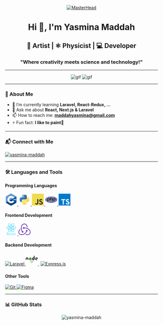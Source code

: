 <div align="center">
  <a href="https://rishavchanda.io">
    <img src="https://i.pinimg.com/736x/47/f0/59/47f0594a773a9b8f9261f8378317ee8b.jpg" alt="MasterHead">
  </a>
</div>

<h1 align="center">Hi 👋, I'm Yasmina Maddah</h1>
<h2 align="center">🎨 Artist | ⚛️ Physicist | 💻 Developer</h2>
<h3 align="center">"Where creativity meets science and technology!"</h3>

---

<div align="center">
  <img alt="gif" width="400" src="https://i.pinimg.com/474x/75/87/df/7587df77ef521cf98057d0028ee983f1.jpg" />
  <img alt="gif" width="400" src="https://i.pinimg.com/474x/13/61/ba/1361ba652e54f4e451f376201ff471e5.jpg" />
</div>

---


### 🚀 About Me
- 🌱 I’m currently learning **Laravel, React-Redux, ...**
- 💬 Ask me about **React, Next.js & Laravel**
- 📫 How to reach me: **maddahyasmina@gmail.com**
- ⚡ Fun fact: **I like to paint🎨**

---

### 📬 Connect with Me
<p align="left">
  <a href="https://linkedin.com/in/yasmina-maddah" target="_blank">
    <img align="center" src="https://raw.githubusercontent.com/rahuldkjain/github-profile-readme-generator/master/src/images/icons/Social/linked-in-alt.svg" alt="yasmina-maddah" height="30" width="40" />
  </a>
</p>


---

### 🛠️ Languages and Tools
#### Programming Languages
<p>
  <a href="https://www.w3schools.com/cpp/" target="_blank" rel="noreferrer">
    <img src="https://raw.githubusercontent.com/devicons/devicon/master/icons/cplusplus/cplusplus-original.svg" alt="C++" width="40" height="40"/>
  </a>
  <a href="https://www.python.org" target="_blank" rel="noreferrer">
    <img src="https://raw.githubusercontent.com/devicons/devicon/master/icons/python/python-original.svg" alt="Python" width="40" height="40"/>
  </a>
  <a href="https://www.javascript.com/" target="_blank" rel="noreferrer">
    <img src="https://raw.githubusercontent.com/devicons/devicon/master/icons/javascript/javascript-original.svg" alt="JavaScript" width="40" height="40"/>
  </a>
  <a href="https://www.php.net" target="_blank" rel="noreferrer">
    <img src="https://raw.githubusercontent.com/devicons/devicon/master/icons/php/php-original.svg" alt="PHP" width="40" height="40"/>
  </a>
  <a href="https://www.typescriptlang.org/" target="_blank" rel="noreferrer">
    <img src="https://raw.githubusercontent.com/devicons/devicon/master/icons/typescript/typescript-original.svg" alt="TypeScript" width="40" height="40"/>
  </a>
</p>

#### Frontend Development
<p>
  <a href="https://reactjs.org/" target="_blank" rel="noreferrer">
    <img src="https://raw.githubusercontent.com/devicons/devicon/master/icons/react/react-original-wordmark.svg" alt="React" width="40" height="40"/>
  </a>
  <a href="https://redux.js.org" target="_blank" rel="noreferrer">
    <img src="https://raw.githubusercontent.com/devicons/devicon/master/icons/redux/redux-original.svg" alt="Redux" width="40" height="40"/>
  </a>
</p>


#### Backend Development
<p>
  <a href="https://laravel.com/" target="_blank" rel="noreferrer">
    <img src="https://upload.wikimedia.org/wikipedia/commons/thumb/9/9a/Laravel.svg/1969px-Laravel.svg.png" alt="Laravel" width="40" height="40"/>
  </a>
  <a href="https://nodejs.org" target="_blank" rel="noreferrer">
    <img src="https://raw.githubusercontent.com/devicons/devicon/master/icons/nodejs/nodejs-original-wordmark.svg" alt="Node.js" width="40" height="40"/>
  </a>
  <a href="https://expressjs.com/" target="_blank" rel="noreferrer">
    <img src="https://encrypted-tbn0.gstatic.com/images?q=tbn:ANd9GcRIrq4Je7z6sTWiUmCy2ROVBWjrkv67wBxhDA&s" alt="Express.js" width="40" height="40" style="background-color: white; padding: 5px; border-radius: 5px;"/>
  </a>
</p>


#### Other Tools
<p>
  <a href="https://git-scm.com/" target="_blank" rel="noreferrer">
    <img src="https://www.vectorlogo.zone/logos/git-scm/git-scm-icon.svg" alt="Git" width="40" height="40"/>
  </a>
  <a href="https://www.figma.com/" target="_blank" rel="noreferrer">
    <img src="https://www.vectorlogo.zone/logos/figma/figma-icon.svg" alt="Figma" width="40" height="40"/>
  </a>
</p>

---

### 📊 GitHub Stats
<div align="center">
  <p><img align="center" src="https://github-readme-streak-stats.herokuapp.com/?user=yasmina-maddah&" alt="yasmina-maddah" /></p>
</div>
